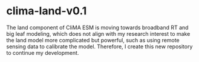 # clima-land-v0.1
The land component of CliMA ESM is moving towards broadband RT and big leaf modeling, which does not align with my research interest to make the land model more complicated but powerful, such as using remote sensing data to calibrate the model. Therefore, I create this new repository to continue my development.
